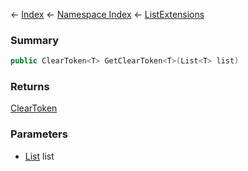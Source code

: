 ← [Index](Api-Index) ← [Namespace Index](Namespace-Index) ← [ListExtensions](System.Collections.Generic.ListExtensions)

### Summary

```csharp
public ClearToken<T> GetClearToken<T>(List<T> list)
```

### Returns

[ClearToken<T>](System.Collections.Generic.ClearToken`1)

### Parameters

* [List<T>](https://docs.microsoft.com/en-us/dotnet/api/system.collections.generic.list?view=netframework-4.6) list

